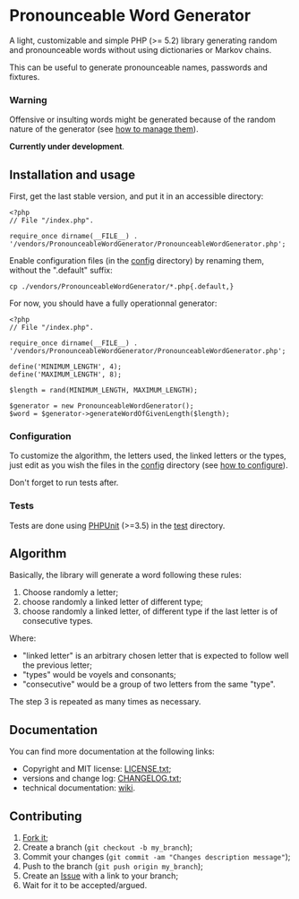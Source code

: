 Pronounceable Word Generator
============================

A light, customizable and simple PHP (>= 5.2) library generating random and
pronounceable words without using dictionaries or Markov chains.

This can be useful to generate pronounceable names, passwords and fixtures.

### Warning

Offensive or insulting words might be generated because of the random nature
of the generator (see [how to manage them][1]).

**Currently under development**.

Installation and usage
----------------------

First, get the last stable version, and put it in an accessible directory:

    <?php
    // File "/index.php".
    
    require_once dirname(__FILE__) . '/vendors/PronounceableWordGenerator/PronounceableWordGenerator.php';

Enable configuration files (in the [config][2] directory) by renaming them, without the ".default" suffix:

    cp ./vendors/PronounceableWordGenerator/*.php{.default,}

For now, you should have a fully operationnal generator:

    <?php
    // File "/index.php".
    
    require_once dirname(__FILE__) . '/vendors/PronounceableWordGenerator/PronounceableWordGenerator.php';

    define('MINIMUM_LENGTH', 4);
    define('MAXIMUM_LENGTH', 8);

    $length = rand(MINIMUM_LENGTH, MAXIMUM_LENGTH);

    $generator = new PronounceableWordGenerator();
    $word = $generator->generateWordOfGivenLength($length);

### Configuration

To customize the algorithm, the letters used, the linked letters or the types,
just edit as you wish the files in the [config][2] directory (see [how to configure][3]).

Don't forget to run tests after.

### Tests

Tests are done using [PHPUnit][4] (>=3.5) in the [test][5] directory.

Algorithm
---------

Basically, the library will generate a word following these rules:

1. Choose randomly a letter;
2. choose randomly a linked letter of different type;
3. choose randomly a linked letter, of different type if the last letter is
   of consecutive types.

Where:

* "linked letter" is an arbitrary chosen letter that is expected to follow
  well the previous letter;
* "types" would be voyels and consonants;
* "consecutive" would be a group of two letters from the same "type".

The step 3 is repeated as many times as necessary.

Documentation
-------------

You can find more documentation at the following links:

* Copyright and MIT license: [LICENSE.txt][6];
* versions and change log: [CHANGELOG.txt][7];
* technical documentation: [wiki][8].

Contributing
------------

1. [Fork it][9];
2. Create a branch (`git checkout -b my_branch`);
3. Commit your changes (`git commit -am "Changes description message"`);
4. Push to the branch (`git push origin my_branch`);
5. Create an [Issue][10] with a link to your branch;
6. Wait for it to be accepted/argued.


[1]: https://github.com/gnugat/PronounceableWordGenerator/wiki/OffensiveAndInsultingWordsManagement
[2]: https://github.com/gnugat/PronounceableWordGenerator/tree/master/config
[3]: https://github.com/gnugat/PronounceableWordGenerator/wiki/Configuration
[4]: https://github.com/sebastianbergmann/phpunit/
[5]: https://github.com/gnugat/PronounceableWordGenerator/tree/master/test
[6]: https://github.com/gnugat/PronounceableWordGenerator/blob/master/LICENSE.txt
[7]: https://github.com/gnugat/PronounceableWordGenerator/blob/master/CHANGELOG.txt
[8]: https://github.com/gnugat/PronounceableWordGenerator/wiki
[9]: https://github.com/gnugat/PronounceableWordGenerator/fork_select
[10]: https://github.com/gnugat/PronounceableWordGenerator/issues
